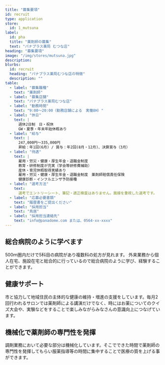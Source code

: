 ```yaml
---
title: "募集要項"
id: recruit
type: application
store:
  id: 1_mutsuna
label:
  id: pha
  title: "薬剤師の募集"
  text: "パナプラス薬局 むつな店"
heading: "募集要項"
image: "/img/stores/mutsuna.jpg"
description:
blurbs:
  id: recruit
  heading: "パナプラス薬局むつな店の特徴"
  description: ""
table:
  - label: "募集職種"
    text: "薬剤師"
  - label: "募集店舗"
    text: "パナプラス薬局むつな店"
  - label: "勤務時間"
    text: "9:00～20:00（勤務店舗による　実働8H）"
  - label: "休日"
    text: |
      週休2日制　日・祝休  
      GW・夏季・年末年始休暇あり
  - label: "給与"
    text: |
      247,000円〜335,000円  
      昇給：年1回(6月) / 賞与：年2回(8月・12月)、決算賞与（3月）
  - label: "待遇"
    text: |
      雇用・労災・健康・厚生年金・退職金制度  
      教育・研修制度が充実（学会等研修費補助）  
      産休・育児休暇取得実績あり  
      雇用・労災・健康・厚生年金・退職金制度　薬剤師賠償責任保険  
      健康診断・インフルエンザ予防接種
  - label: "選考方法"
    text:
      選考でエントリーシート、筆記・適正検査はありません。面接を重視した選考です。
  - label: "応募必要書類"
    text: "履歴書をご提出ください"
  - label: "採用担当"
    text: "鳥居"
  - label: "採用担当連絡先"
    text: "info@panadome.com または、0564-xx-xxxx"
---
```


## 総合病院のように学べます

500ｍ圏内だけで5科目の病院があり複数科の処方が見れます。
外来業務から個人在宅、施設在宅と総合的に行っているので総合病院のように学び、経験することができます。


## 健康サポート

市と協力して地域住民の主体的な健康の維持・増進の支援をしています。毎月2回行われるサロンでは薬剤師による講演だけでなく、時にはお薬についてのクイズ大会や、実験などをすることで楽しみながらみなさんの意識向上につなげています。

## 機械化で薬剤師の専門性を発揮

調剤業務において必要な部分は機械化しています。そこでできた時間で薬剤師の専門性を発揮してもらい服薬指導等の時間に集中することで医療の質を上げる事ができます。
